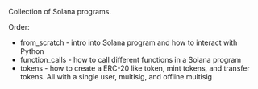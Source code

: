 Collection of Solana programs.

Order:
 * from_scratch - intro into Solana program and how to interact with Python
 * function_calls - how to call different functions in a Solana program
 * tokens - how to create a ERC-20 like token, mint tokens, and transfer tokens. All with a single user, multisig, and offline multisig